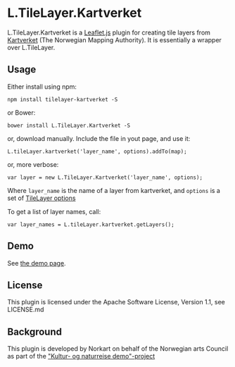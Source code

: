 L.TileLayer.Kartverket
======================

L.TileLayer.Kartverket is a [Leaflet.js][leaflet] plugin for creating tile
layers from [Kartverket][kartverket] (The Norwegian Mapping Authority). It is
essentially a wrapper over L.TileLayer.

Usage
-----

Either install using npm:

    npm install tilelayer-kartverket -S

or Bower:

    bower install L.TileLayer.Kartverket -S

or, download manually. Include the file in yout page, and use it:

    L.tileLayer.kartverket('layer_name', options).addTo(map);

or, more verbose:

    var layer = new L.TileLayer.Kartverket('layer_name', options);

Where ``layer_name`` is the name of a layer from kartverket, and ``options`` is 
a set of [TileLayer options][tl-options]

To get a list of layer names, call:

    var layer_names = L.tileLayer.kartverket.getLayers();

Demo
-----
See [the demo page][demo].

[demo]: http://knreise.github.io/L.TileLayer.Kartverket/example.html

License
-------
This plugin is licensed under the Apache Software License, Version 1.1, 
see LICENSE.md

Background
----------
This plugin is developed by Norkart on behalf of the Norwegian arts Council as
part of the ["Kultur- og naturreise demo"-project][knreise]


[kartverket]: http://kartverket.no/Kart/Gratis-kartdata/Cache-tjenester/
[leaflet]: http://leafletjs.com
[tl-options]: http://leafletjs.com/reference.html#tilelayer-options
[knreise]: https://github.com/knreise/demonstratorer
